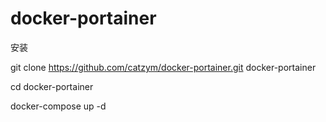 # docker-portainer

安装

git clone https://github.com/catzym/docker-portainer.git docker-portainer

cd docker-portainer

docker-compose up -d
 
